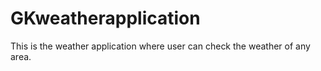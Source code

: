 # GKweatherapplication
This is the weather application where user can check the weather of any area.
